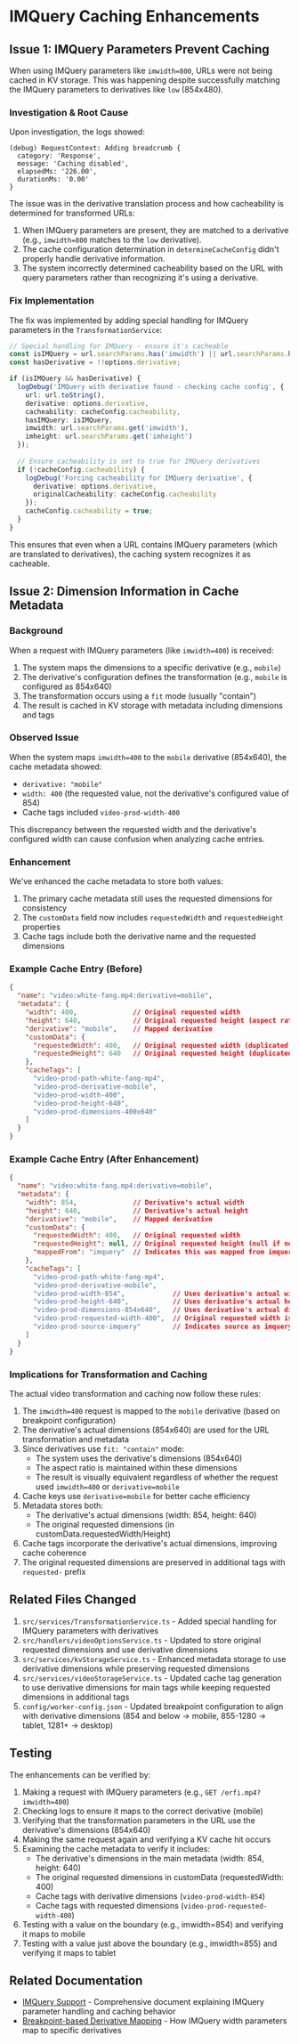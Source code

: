 # IMQuery Caching Enhancements

## Issue 1: IMQuery Parameters Prevent Caching

When using IMQuery parameters like `imwidth=800`, URLs were not being cached in KV storage. This was happening despite successfully matching the IMQuery parameters to derivatives like `low` (854x480).

### Investigation & Root Cause

Upon investigation, the logs showed:

```
(debug) RequestContext: Adding breadcrumb {
  category: 'Response',
  message: 'Caching disabled',
  elapsedMs: '226.00',
  durationMs: '0.00'
}
```

The issue was in the derivative translation process and how cacheability is determined for transformed URLs:

1. When IMQuery parameters are present, they are matched to a derivative (e.g., `imwidth=800` matches to the `low` derivative).
2. The cache configuration determination in `determineCacheConfig` didn't properly handle derivative information.
3. The system incorrectly determined cacheability based on the URL with query parameters rather than recognizing it's using a derivative.

### Fix Implementation

The fix was implemented by adding special handling for IMQuery parameters in the `TransformationService`:

```typescript
// Special handling for IMQuery - ensure it's cacheable
const isIMQuery = url.searchParams.has('imwidth') || url.searchParams.has('imheight');
const hasDerivative = !!options.derivative;

if (isIMQuery && hasDerivative) {
  logDebug('IMQuery with derivative found - checking cache config', {
    url: url.toString(),
    derivative: options.derivative,
    cacheability: cacheConfig.cacheability,
    hasIMQuery: isIMQuery,
    imwidth: url.searchParams.get('imwidth'),
    imheight: url.searchParams.get('imheight')
  });
  
  // Ensure cacheability is set to true for IMQuery derivatives
  if (!cacheConfig.cacheability) {
    logDebug('Forcing cacheability for IMQuery derivative', {
      derivative: options.derivative,
      originalCacheability: cacheConfig.cacheability
    });
    cacheConfig.cacheability = true;
  }
}
```

This ensures that even when a URL contains IMQuery parameters (which are translated to derivatives), the caching system recognizes it as cacheable.

## Issue 2: Dimension Information in Cache Metadata

### Background

When a request with IMQuery parameters (like `imwidth=400`) is received:

1. The system maps the dimensions to a specific derivative (e.g., `mobile`)
2. The derivative's configuration defines the transformation (e.g., `mobile` is configured as 854x640)
3. The transformation occurs using a `fit` mode (usually "contain")
4. The result is cached in KV storage with metadata including dimensions and tags

### Observed Issue

When the system maps `imwidth=400` to the `mobile` derivative (854x640), the cache metadata showed:
- `derivative: "mobile"`
- `width: 400` (the requested value, not the derivative's configured value of 854)
- Cache tags included `video-prod-width-400`

This discrepancy between the requested width and the derivative's configured width can cause confusion when analyzing cache entries.

### Enhancement

We've enhanced the cache metadata to store both values:

1. The primary cache metadata still uses the requested dimensions for consistency
2. The `customData` field now includes `requestedWidth` and `requestedHeight` properties
3. Cache tags include both the derivative name and the requested dimensions

### Example Cache Entry (Before)

```json
{
  "name": "video:white-fang.mp4:derivative=mobile",
  "metadata": {
    "width": 400,              // Original requested width
    "height": 640,             // Original requested height (aspect ratio maintained)
    "derivative": "mobile",    // Mapped derivative
    "customData": {
      "requestedWidth": 400,   // Original requested width (duplicated for clarity)
      "requestedHeight": 640   // Original requested height (duplicated for clarity)
    },
    "cacheTags": [
      "video-prod-path-white-fang-mp4",
      "video-prod-derivative-mobile", 
      "video-prod-width-400",
      "video-prod-height-640",
      "video-prod-dimensions-400x640"
    ]
  }
}
```

### Example Cache Entry (After Enhancement)

```json
{
  "name": "video:white-fang.mp4:derivative=mobile",
  "metadata": {
    "width": 854,              // Derivative's actual width
    "height": 640,             // Derivative's actual height
    "derivative": "mobile",    // Mapped derivative
    "customData": {
      "requestedWidth": 400,   // Original requested width
      "requestedHeight": null, // Original requested height (null if not provided)
      "mappedFrom": "imquery"  // Indicates this was mapped from imquery parameters
    },
    "cacheTags": [
      "video-prod-path-white-fang-mp4",
      "video-prod-derivative-mobile", 
      "video-prod-width-854",            // Uses derivative's actual width
      "video-prod-height-640",           // Uses derivative's actual height
      "video-prod-dimensions-854x640",   // Uses derivative's actual dimensions
      "video-prod-requested-width-400",  // Original requested width is still stored
      "video-prod-source-imquery"        // Indicates source as imquery
    ]
  }
}
```

### Implications for Transformation and Caching

The actual video transformation and caching now follow these rules:

1. The `imwidth=400` request is mapped to the `mobile` derivative (based on breakpoint configuration)
2. The derivative's actual dimensions (854x640) are used for the URL transformation and metadata
3. Since derivatives use `fit: "contain"` mode:
   - The system uses the derivative's dimensions (854x640)
   - The aspect ratio is maintained within these dimensions
   - The result is visually equivalent regardless of whether the request used `imwidth=400` or `derivative=mobile`
4. Cache keys use `derivative=mobile` for better cache efficiency 
5. Metadata stores both:
   - The derivative's actual dimensions (width: 854, height: 640)
   - The original requested dimensions (in customData.requestedWidth/Height)
6. Cache tags incorporate the derivative's actual dimensions, improving cache coherence
7. The original requested dimensions are preserved in additional tags with `requested-` prefix

## Related Files Changed

1. `src/services/TransformationService.ts` - Added special handling for IMQuery parameters with derivatives
2. `src/handlers/videoOptionsService.ts` - Updated to store original requested dimensions and use derivative dimensions
3. `src/services/kvStorageService.ts` - Enhanced metadata storage to use derivative dimensions while preserving requested dimensions
4. `src/services/videoStorageService.ts` - Updated cache tag generation to use derivative dimensions for main tags while keeping requested dimensions in additional tags
5. `config/worker-config.json` - Updated breakpoint configuration to align with derivative dimensions (854 and below → mobile, 855-1280 → tablet, 1281+ → desktop)

## Testing

The enhancements can be verified by:

1. Making a request with IMQuery parameters (e.g., `GET /erfi.mp4?imwidth=400`)
2. Checking logs to ensure it maps to the correct derivative (mobile)
3. Verifying that the transformation parameters in the URL use the derivative's dimensions (854x640)
4. Making the same request again and verifying a KV cache hit occurs
5. Examining the cache metadata to verify it includes:
   - The derivative's dimensions in the main metadata (width: 854, height: 640)
   - The original requested dimensions in customData (requestedWidth: 400)
   - Cache tags with derivative dimensions (`video-prod-width-854`)
   - Cache tags with requested dimensions (`video-prod-requested-width-400`)
6. Testing with a value on the boundary (e.g., imwidth=854) and verifying it maps to mobile
7. Testing with a value just above the boundary (e.g., imwidth=855) and verifying it maps to tablet

## Related Documentation

- [IMQuery Support](./imquery-support.md) - Comprehensive document explaining IMQuery parameter handling and caching behavior
- [Breakpoint-based Derivative Mapping](./breakpoint-based-derivative-mapping.md) - How IMQuery width parameters map to specific derivatives